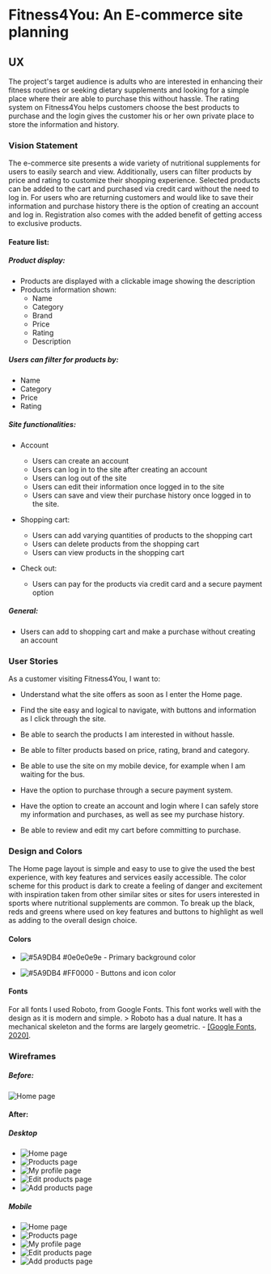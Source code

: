 # Fitness4You: An E-commerce site planning

## UX
The project's target audience is adults who are interested in enhancing their fitness routines or seeking dietary supplements and looking for a simple place where their are able to purchase this without hassle. The rating system on Fitness4You helps customers choose the best products to purchase and the login gives the customer his or her own private place to store the information and history.

### Vision Statement
The e-commerce site presents a wide variety of nutritional supplements for users to easily search and view. Additionally, users can filter products by price and rating to customize their shopping experience. Selected products can be added to the cart and purchased via credit card without the need to log in. For users who are returning customers and would like to save their information and purchase history there is the option of creating an account and log in. Registration also comes with the added benefit of getting access to exclusive products.

#### Feature list:

##### Product display:
* Products are displayed with a clickable image showing the description
* Products information shown:
  * Name
  * Category
  * Brand
  * Price
  * Rating
  * Description

##### Users can filter for products by:
* Name
* Category
* Price
* Rating

##### Site functionalities:
* Account
  * Users can create an account
  * Users can log in to the site after creating an account
  * Users can log out of the site
  * Users can edit their information once logged in to the site
  * Users can save and view their purchase history once logged in to the site.
  
* Shopping cart:
  * Users can add varying quantities of products to the shopping cart
  * Users can delete products from the shopping cart
  * Users can view products in the shopping cart
  
* Check out:
  * Users can pay for the products via credit card and a secure payment option
  
##### General:
* Users can add to shopping cart and make a purchase without creating an account
  

### User Stories
As a customer visiting Fitness4You, I want to:
* Understand what the site offers as soon as I enter the Home page.

* Find the site easy and logical to navigate, with buttons and information as I click through the site.

* Be able to search the products I am interested in without hassle.

* Be able to filter products based on price, rating, brand and category.

* Be able to use the site on my mobile device, for example when I am waiting for the bus.

* Have the option to purchase through a secure payment system.

* Have the option to create an account and login where I can safely store my information and purchases, as well as see my purchase history.

* Be able to review and edit my cart before committing to purchase.

### Design and Colors

The Home page layout is simple and easy to use to give the used the best experience, with key features and services easily accessible. 
The color scheme for this product is dark to create a feeling of danger and excitement with inspiration taken from other similar sites or sites for users interested in sports where nutritional supplements are common. To break up the black, reds and greens where used on key features and buttons to highlight as well as adding to the overall design choice.

#### Colors

* ![#5A9DB4](https://placehold.it/15/0e0e0e9e/000000?text=+) #0e0e0e9e - Primary background color

* ![#5A9DB4](https://placehold.it/15/FF0000/000000?text=+) #FF0000 - Buttons and icon color

#### Fonts

For all fonts I used Roboto, from Google Fonts. This font works well with the design as it is modern and simple. > Roboto has a dual nature. It has a mechanical skeleton and the forms are largely geometric. - [[Google Fonts, 2020]](https://fonts.google.com/specimen/Roboto).

### Wireframes
##### Before:
![Home page](https://github.com/ArloysMacias/fitness4you/blob/master/wireframes/desktop.png)

#### After:
##### Desktop
* ![Home page](https://github.com/ArloysMacias/fitness4you/blob/master/wireframes/New%20Project%201/Home%20page%20desktop%20view.png)
* ![Products page](https://github.com/ArloysMacias/fitness4you/blob/master/wireframes/New%20Project%201/Products%20page%20desktop%20view.png)
* ![My profile page](https://github.com/ArloysMacias/fitness4you/blob/master/wireframes/New%20Project%201/My%20profile%20page%20desktop%20view.png)
* ![Edit products page](https://github.com/ArloysMacias/fitness4you/blob/master/wireframes/New%20Project%201/Edit%20products%20page%20desktop%20view.png)
* ![Add products page](https://github.com/ArloysMacias/fitness4you/blob/master/wireframes/New%20Project%201/Add%20products%20page%20desktop%20view.png)


##### Mobile
* ![Home page](https://github.com/ArloysMacias/fitness4you/blob/master/wireframes/New%20Project%201/Home%20page%20mobile%20view.png)
* ![Products page](https://github.com/ArloysMacias/fitness4you/blob/master/wireframes/New%20Project%201/Products%20page%20mobile%20view.png)
* ![My profile page](https://github.com/ArloysMacias/fitness4you/blob/master/wireframes/New%20Project%201/My%20profile%20page%20mobile%20view.png)
* ![Edit products page](https://github.com/ArloysMacias/fitness4you/blob/master/wireframes/New%20Project%201/Eddit%20and%20add%20products%20mobile%20view.png)
* ![Add products page](https://github.com/ArloysMacias/fitness4you/blob/master/wireframes/New%20Project%201/Eddit%20and%20add%20products%20mobile%20view%20(1).png)
